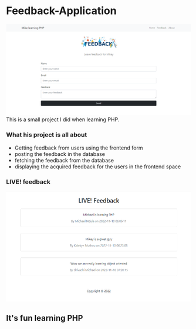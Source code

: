 # Feedback-Application

![](https://github.com/Michaelndula/Feedback-Application/blob/main/img/feedback.PNG?raw=true)
This is a small project I did when learning PHP.

### What his project is all about

- Getting feedback from users using the frontend form
- posting the feedback in the database
- fetching the feedback from the database
- displaying the acquired feedback for the users in the frontend space

### LIVE! feedback
<code><img height="300" src="https://github.com/Michaelndula/Feedback-Application/blob/main/img/fetched.PNG?raw=true"></code>


## It's fun learning PHP
